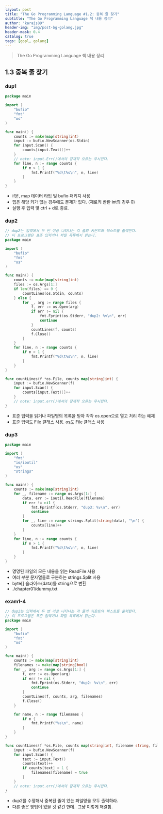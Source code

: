 ```yaml
---
layout: post
title: "The Go Programming Language #1.2: 중복 줄 찾기"
subtitle: "The Go Programming Language 책 내용 정리"
author: "karais89"
header-img: "img/post-bg-golang.jpg"
header-mask: 0.4
catalog: true
tags: [gopl, golang]
---
```


> The Go Programming Language 책 내용 정리

## 1.3 중복 줄 찾기

### dup1

```go
package main

import (
	"bufio"
	"fmt"
	"os"
)

func main() {
	counts := make(map[string]int)
	input := bufio.NewScanner(os.Stdin)
	for input.Scan() {
		counts[input.Text()]++
	}
	// note: input.Err()에서의 잠재적 오류는 무시한다.
	for line, n := range counts {
		if n > 1 {
			fmt.Printf("%d\t%s\n", n, line)
		}
	}
}
```

- if문, map 데이터 타입 및 bufio 패키지 사용
- 맵은 해당 키가 없는 경우에도 문제가 없다. (제로키 반환 int의 경우 0)
- 실행 후 입력 및 ctrl + d로 종료.

### dup2

```go
// dup2는 입력에서 두 번 이상 나타나는 각 줄의 카운트와 텍스트를 출력한다.
// 이 프로그램은 표준 입력이나 파일 목록에서 읽는다.
package main

import (
	"bufio"
	"fmt"
	"os"
)

func main() {
	counts := make(map[string]int)
	files := os.Args[1:]
	if len(files) == 0 {
		countLines(os.Stdin, counts)
	} else {
		for _, arg := range files {
			f, err := os.Open(arg)
			if err != nil {
				fmt.Fprint(os.Stderr, "dup2: %v\n", err)
				continue
			}
			countLines(f, counts)
			f.Close()
		}
	}
	for line, n := range counts {
		if n > 1 {
			fmt.Printf("%d\t%s\n", n, line)
		}
	}
}

func countLines(f *os.File, counts map[string]int) {
	input := bufio.NewScanner(f)
	for input.Scan() {
		counts[input.Text()]++
	}
	// note: input.err()에서의 잠재적 오류는 무시한다.
}
```

- 표준 입력을 읽거나 파일명의 목록을 받아 각각 os.open으로 열고 처리 하는 예제
- 표준 입력도 File 클래스 사용. os도 File 클래스 사용

### dup3

```go
package main

import (
	"fmt"
	"io/ioutil"
	"os"
	"strings"
)

func main() {
	counts := make(map[string]int)
	for _, filename := range os.Args[1:] {
		data, err := ioutil.ReadFile(filename)
		if err != nil {
			fmt.Fprintf(os.Stderr, "dup3: %v\n", err)
			continue
		}
		for _, line := range strings.Split(string(data), "\n") {
			counts[line]++
		}
	}
	for line, n := range counts {
		if n > 1 {
			fmt.Printf("%d\t%s\n", n, line)
		}
	}
}
```

- 명명된 파일의 모든 내용을 읽는 ReadFile 사용
- 여러 부분 문자열들로 구분하는 strings.Split 사용
- byte[] 슬라이스(data)를 string으로 변환
- ./chapter01/dummy.txt

### exam1-4

```go
// dup2는 입력에서 두 번 이상 나타나는 각 줄의 카운트와 텍스트를 출력한다.
// 이 프로그램은 표준 입력이나 파일 목록에서 읽는다.
package main

import (
	"bufio"
	"fmt"
	"os"
)

func main() {
	counts := make(map[string]int)
	filenames := make(map[string]bool)
	for _, arg := range os.Args[1:] {
		f, err := os.Open(arg)
		if err != nil {
			fmt.Fprint(os.Stderr, "dup2: %v\n", err)
			continue
		}
		countLines(f, counts, arg, filenames)
		f.Close()
	}

	for name, n := range filenames {
		if n {
			fmt.Printf("%s\n", name)
		}
	}
}

func countLines(f *os.File, counts map[string]int, filename string, filenames map[string]bool) {
	input := bufio.NewScanner(f)
	for input.Scan() {
		text := input.Text()
		counts[text]++
		if counts[text] > 1 {
			filenames[filename] = true
		}
	}
	// note: input.err()에서의 잠재적 오류는 무시한다.
}
```

- dup2를 수정해서 중복된 줄이 있는 파일명을 모두 출력하라.
- 다른 좋은 방법이 있을 것 같긴 한데.. 그냥 이렇게 해결함.